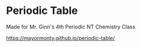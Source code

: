 # Periodic Table

Made for Mr. Ginn's 4th Periodic NT Chemistry Class

https://mayormonty.github.io/periodic-table/